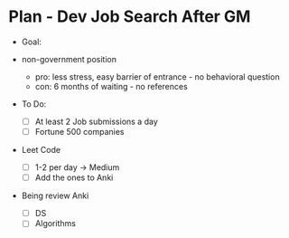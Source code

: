 # Plan - Dev Job Search After GM
- Goal:
- non-government position 
	- pro: less stress, easy barrier of entrance - no behavioral question
	- con: 6 months of waiting - no references

- To Do:
	- [ ] At least 2 Job submissions a day
	- [ ] Fortune 500 companies

- Leet Code
	- [ ] 1-2 per day -> Medium
	- [ ] Add the ones to Anki

- Being review Anki 
	- [ ] DS
	- [ ] Algorithms
